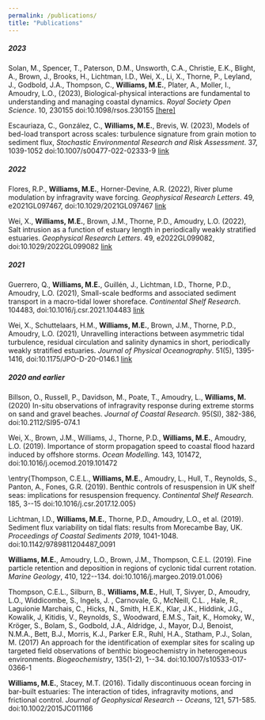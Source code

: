 ```yaml
---
permalink: /publications/
title: "Publications"
---
```


##### 2023

Solan, M., Spencer, T., Paterson, D.M., Unsworth, C.A., Christie, E.K., Blight, A., Brown, J., Brooks, H., Lichtman, I.D., Wei, X., Li, X., Thorne, P., Leyland, J., Godbold, J.A., Thompson, C., **Williams, M.E.**, Plater, A., Moller, I., Amoudry, L.O., (2023), Biological-physical interactions are fundamental to understanding and managing coastal dynamics. _Royal Society Open Science_. 10, 230155 doi:10.1098/rsos.230155 [[here]](https://royalsocietypublishing.org/doi/10.1098/rsos.230155)

Escauriaza, C., González, C., **Williams, M.E.**, Brevis, W. (2023), Models of bed-load transport across scales: turbulence signature from grain motion to sediment flux, _Stochastic Environmental Research and Risk Assessment_. 37, 1039-1052 doi:10.1007/s00477-022-02333-9 [link](https://link.springer.com/article/10.1007/s00477-022-02333-9)

##### 2022

Flores, R.P., **Williams, M.E.**, Horner-Devine, A.R. (2022), River plume modulation by infragravity wave forcing. _Geophysical Research Letters_. 49, e2021GL097467, doi:10.1029/2021GL097467 [link](https://agupubs.onlinelibrary.wiley.com/doi/full/10.1029/2021GL097467)

Wei, X., **Williams, M.E.**, Brown, J.M., Thorne, P.D., Amoudry, L.O. (2022), Salt intrusion as a function of estuary length in periodically weakly stratified estuaries. _Geophysical Research Letters_. 49, e2022GL099082, doi:10.1029/2022GL099082 [link](https://agupubs.onlinelibrary.wiley.com/doi/full/10.1029/2022GL099082)

##### 2021

Guerrero, Q., **Williams, M.E.**, Guillén, J., Lichtman, I.D., Thorne, P.D., Amoudry, L.O. (2021), Small-scale bedforms and associated sediment transport in a macro-tidal lower shoreface. _Continental Shelf Research_. 104483, doi:10.1016/j.csr.2021.104483 [link](https://www.sciencedirect.com/science/article/pii/S0278434321001400)

Wei, X., Schuttelaars, H.M., **Williams, M.E.**, Brown, J.M., Thorne, P.D., Amoudry, L.O. (2021), Unravelling interactions between asymmetric tidal turbulence, residual circulation and salinity dynamics in short, periodically weakly stratified estuaries. _Journal of Physical Oceanography_. 51(5), 1395-1416, doi:10.1175/JPO-D-20-0146.1 [link](https://journals.ametsoc.org/view/journals/phoc/51/5/JPO-D-20-0146.1.xml)

##### 2020 and earlier

Billson, O., Russell, P., Davidson, M., Poate, T., Amoudry, L., **Williams, M.** (2020) In-situ observations of infragravity response during extreme storms on sand and gravel beaches. _Journal of Coastal Research_. 95(SI), 382-386, doi:10.2112/SI95-074.1

Wei, X., Brown, J.M., Williams, J., Thorne, P.D., **Williams, M.E.**, Amoudry, L.O. (2019). Importance of storm propagation speed to coastal flood hazard induced by offshore storms. _Ocean Modelling_. 143, 101472, doi:10.1016/j.ocemod.2019.101472

\entry{Thompson, C.E.L., **Williams, M.E.**, Amoudry, L., Hull, T., Reynolds, S., Panton, A., Fones, G.R. (2019). Benthic controls of resuspension in UK shelf seas: implications for resuspension frequency. _Continental Shelf Research_. 185, 3--15 doi:10.1016/j.csr.2017.12.005}

Lichtman, I.D., **Williams, M.E.**, Thorne, P.D., Amoudry, L.O., et al. (2019). Sediment flux variability on tidal flats: results from Morecambe Bay, UK. _Proceedings of Coastal Sediments 2019_, 1041-1048. doi:10.1142/9789811204487\_0091

**Williams, M.E.**, Amoudry, L.O., Brown, J.M., Thompson, C.E.L. (2019). Fine particle retention and deposition in regions of cyclonic tidal current rotation. _Marine Geology_, 410, 122--134. doi:10.1016/j.margeo.2019.01.006}

Thompson, C.E.L., Silburn, B., **Williams, M.E.**, Hull, T, Sivyer, D., Amoudry, L.O., Widdicombe, S., Ingels, J. , Carnovale, G., McNeill, C.L. , Hale, R., Laguionie Marchais, C., Hicks, N., Smith, H.E.K., Klar, J.K., Hiddink, J.G., Kowalik, J, Kitidis, V., Reynolds, S., Woodward, E.M.S., Tait, K., Homoky, W., Kröger, S., Bolam, S., Godbold, J.A., Aldridge, J., Mayor, D.J, Benoist, N.M.A., Bett, B.J., Morris, K.J., Parker E.R., Ruhl, H.A., Statham, P.J., Solan, M. (2017) An approach for the identification of exemplar sites for scaling up targeted field observations of benthic biogeochemistry in heterogeneous environments. _Biogeochemistry_, 135(1-2), 1--34. doi:10.1007/s10533-017-0366-1

**Williams, M.E.**, Stacey, M.T. (2016). Tidally discontinuous ocean forcing in bar-built estuaries: The interaction of tides, infragravity motions, and frictional control. _Journal of Geophysical Research -- Oceans_, 121, 571-585. doi:10.1002/2015JC011166
